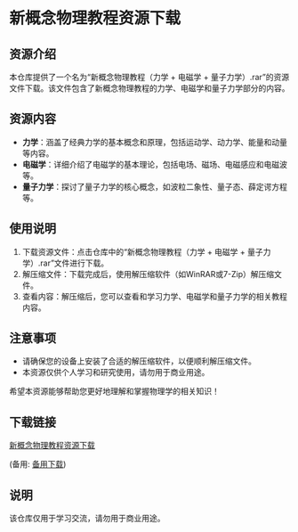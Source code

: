 # 新概念物理教程资源下载

## 资源介绍

本仓库提供了一个名为“新概念物理教程（力学 + 电磁学 + 量子力学）.rar”的资源文件下载。该文件包含了新概念物理教程的力学、电磁学和量子力学部分的内容。

## 资源内容

- **力学**：涵盖了经典力学的基本概念和原理，包括运动学、动力学、能量和动量等内容。
- **电磁学**：详细介绍了电磁学的基本理论，包括电场、磁场、电磁感应和电磁波等。
- **量子力学**：探讨了量子力学的核心概念，如波粒二象性、量子态、薛定谔方程等。

## 使用说明

1. 下载资源文件：点击仓库中的“新概念物理教程（力学 + 电磁学 + 量子力学）.rar”文件进行下载。
2. 解压缩文件：下载完成后，使用解压缩软件（如WinRAR或7-Zip）解压缩文件。
3. 查看内容：解压缩后，您可以查看和学习力学、电磁学和量子力学的相关教程内容。

## 注意事项

- 请确保您的设备上安装了合适的解压缩软件，以便顺利解压缩文件。
- 本资源仅供个人学习和研究使用，请勿用于商业用途。

希望本资源能够帮助您更好地理解和掌握物理学的相关知识！

## 下载链接
[新概念物理教程资源下载](https://pan.quark.cn/s/b1437bd023ea) 

(备用: [备用下载](https://pan.baidu.com/s/1H0eDMUHMzJOBI1_-bRC0yQ?pwd=1234))

## 说明

该仓库仅用于学习交流，请勿用于商业用途。
